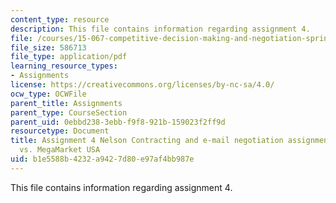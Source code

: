 ```yaml
---
content_type: resource
description: This file contains information regarding assignment 4.
file: /courses/15-067-competitive-decision-making-and-negotiation-spring-2011/b1e5588b4232a9427d80e97af4bb987e_MIT15_067S11_assgn04.pdf
file_size: 586713
file_type: application/pdf
learning_resource_types:
- Assignments
license: https://creativecommons.org/licenses/by-nc-sa/4.0/
ocw_type: OCWFile
parent_title: Assignments
parent_type: CourseSection
parent_uid: 0ebbd238-3ebb-f9f8-921b-159023f2ff9d
resourcetype: Document
title: Assignment 4 Nelson Contracting and e-mail negotiation assignment CP Hong Kong
  vs. MegaMarket USA
uid: b1e5588b-4232-a942-7d80-e97af4bb987e
---
```

This file contains information regarding assignment 4.